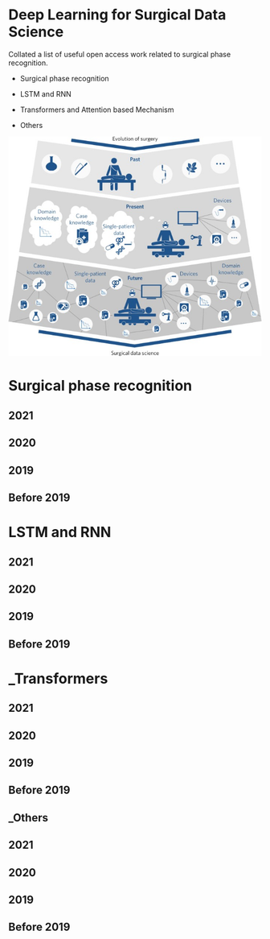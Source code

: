 # Deep Learning for Surgical Data Science
Collated a list of useful open access work related to surgical phase recognition.



- Surgical phase recognition

- LSTM and RNN

- Transformers and Attention based Mechanism

- Others

![An overview of surgical data science evolution](images/SDS_nature.jpg)


# Surgical phase recognition

## 2021

## 2020

## 2019

## Before 2019

# LSTM and RNN


## 2021

## 2020

## 2019

## Before 2019


# _Transformers

## 2021

## 2020

## 2019

## Before 2019

## _Others

## 2021

## 2020

## 2019

## Before 2019



